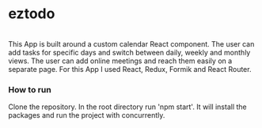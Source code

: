 # eztodo
<br/>
This App is built around a custom calendar React component. The user can add tasks for specific days and switch between daily, weekly and monthly views.
The user can add online meetings and reach them easily on a separate page. For this App I used React, Redux, Formik and React Router.
<br/>
<h3>How to run</h3>
Clone the repository. In the root directory run 'npm start'. It will install the packages and run the project with concurrently.
